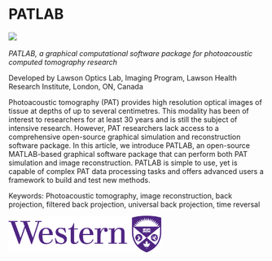 # PATLAB
<img src="images/PATLAB_Logo.png" width="300">

*PATLAB, a graphical computational software package for photoacoustic computed tomography research*

Developed by Lawson Optics Lab, Imaging Program, Lawson Health Research Institute, London, ON, Canada

Photoacoustic tomography (PAT) provides high resolution optical images of tissue at depths of up to several centimetres. This modality has been of interest to researchers for at least 30 years and is still the subject of intensive research. However, PAT researchers lack access to a comprehensive open-source graphical simulation and reconstruction software package. In this article, we introduce PATLAB, an open-source MATLAB-based graphical software package that can perform both PAT simulation and image reconstruction.  PATLAB is simple to use, yet is capable of complex PAT data processing tasks and offers advanced users a framework to build and test new methods.

Keywords: Photoacoustic tomography, image reconstruction, back projection, filtered back projection, universal back projection, time reversal

<img src="images/Western_Logo.png" width="300">
